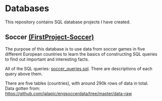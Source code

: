 # Databases

This repository contains SQL database projects I have created.

## Soccer [(FirstProject-Soccer)](/FirstProject-Soccer/)

The purpose of this database is to use data from soccer games in five different European countries to learn the basics of constructing SQL queries to find out important and interesting facts.

All of the SQL queries: [soccer_queries.sql](/FirstProject-Soccer/soccer_queries.sql). There are descriptions of each query above them.

There are five tables (countries), with around 290k rows of data in total. Data gotten from: https://github.com/jalapic/engsoccerdata/tree/master/data-raw
